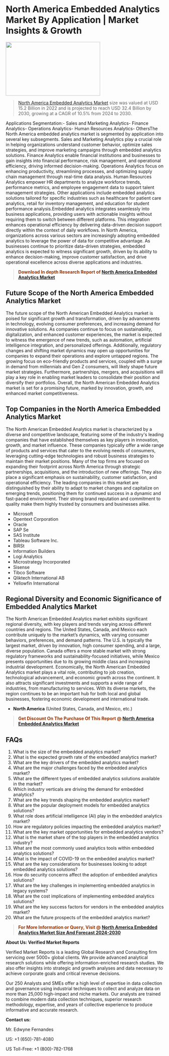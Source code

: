 <p><h1>North America Embedded Analytics Market By Application | Market Insights & Growth</h1><p><img class="aligncenter size-medium wp-image-105565" src="https://ffe5etoiles.com/wp-content/uploads/2025/01/MST7-300x171.png" alt="" width="300" height="171" /></p><blockquote><p><a href="https://www.verifiedmarketreports.com/download-sample/?rid=33796&utm_source=Github-NA&utm_medium=384" target="_blank">North America Embedded Analytics Market</a> size was valued at USD 15.2 Billion in 2022 and is projected to reach USD 32.4 Billion by 2030, growing at a CAGR of 10.5% from 2024 to 2030.</p></blockquote>Applications Segmentation:- Sales and Marketing Analytics- Finance Analytics- Operations Analytics- Human Resources Analytics- OthersThe North America embedded analytics market is segmented by application into several key subsegments. Sales and Marketing Analytics play a crucial role in helping organizations understand customer behavior, optimize sales strategies, and improve marketing campaigns through embedded analytics solutions. Finance Analytics enable financial institutions and businesses to gain insights into financial performance, risk management, and operational efficiency, driving informed decision-making. Operations Analytics focus on enhancing productivity, streamlining processes, and optimizing supply chain management through real-time data analysis. Human Resources Analytics empower HR departments to analyze workforce trends, performance metrics, and employee engagement data to support talent management strategies. Other applications include embedded analytics solutions tailored for specific industries such as healthcare for patient care analytics, retail for inventory management, and education for student performance analysis.Embedded analytics integrates seamlessly into business applications, providing users with actionable insights without requiring them to switch between different platforms. This integration enhances operational efficiency by delivering data-driven decision support directly within the context of daily workflows. In North America, organizations across various sectors are increasingly adopting embedded analytics to leverage the power of data for competitive advantage. As businesses continue to prioritize data-driven strategies, embedded analytics is expected to witness significant growth, driven by its ability to enhance decision-making, improve customer satisfaction, and drive operational excellence across diverse applications and industries.</p><blockquote><p><span style="color: #993300;"><strong>Download In depth Research Report of <a href="https://www.verifiedmarketreports.com/download-sample/?rid=33796&utm_source=Github-NA&utm_medium=384">North America Embedded Analytics Market</a></strong></span></p></blockquote><h2>Future Scope of the North America Embedded Analytics Market</h2><p>The future scope of the North American Embedded Analytics market is poised for significant growth and transformation, driven by advancements in technology, evolving consumer preferences, and increasing demand for innovative solutions. As companies continue to focus on sustainability, digitalization, and enhanced customer experiences, the market is expected to witness the emergence of new trends, such as automation, artificial intelligence integration, and personalized offerings. Additionally, regulatory changes and shifting market dynamics may open up opportunities for companies to expand their operations and explore untapped regions. The growing focus on eco-friendly products and services, coupled with a surge in demand from millennials and Gen Z consumers, will likely shape future market strategies. Furthermore, partnerships, mergers, and acquisitions will play a key role in enabling market leaders to consolidate their position and diversify their portfolios. Overall, the North American Embedded Analytics market is set for a promising future, marked by innovation, growth, and enhanced market competitiveness.</p><h2>Top Companies in the North America Embedded Analytics Market</h2><p>The North American Embedded Analytics market is characterized by a diverse and competitive landscape, featuring some of the industry's leading companies that have established themselves as key players in innovation, growth, and market influence. These companies typically offer a wide range of products and services that cater to the evolving needs of consumers, leveraging cutting-edge technologies and robust business strategies to maintain their market positions. Many of the top firms are focused on expanding their footprint across North America through strategic partnerships, acquisitions, and the introduction of new offerings. They also place a significant emphasis on sustainability, customer satisfaction, and operational efficiency. The leading companies in this market are distinguished by their ability to adapt to market changes and capitalize on emerging trends, positioning them for continued success in a dynamic and fast-paced environment. Their strong brand reputation and commitment to quality make them highly trusted by consumers and businesses alike.</p><p><ul><li>Microsoft </li><li> Opentext Corporation </li><li> Oracle </li><li> SAP Se </li><li> SAS Institute </li><li> Tableau Software Inc. </li><li> BIRSt </li><li> Information Builders </li><li> Logi Analytics </li><li> Microstrategy Incorporated </li><li> Sisense </li><li> Tibco Software </li><li> Qliktech International AB </li><li> Yellowfin International</li></ul></p><h2>Regional Diversity and Economic Significance of Embedded Analytics Market</h2><p>The North American Embedded Analytics market exhibits significant regional diversity, with key players and trends varying across different countries and regions. The United States, Canada, and Mexico each contribute uniquely to the market’s dynamics, with varying consumer behaviors, preferences, and demand patterns. The U.S. is typically the largest market, driven by innovation, high consumer spending, and a large, diverse population. Canada offers a more stable market with strong regulatory frameworks and sustainability-focused initiatives, while Mexico presents opportunities due to its growing middle class and increasing industrial development. Economically, the North American Embedded Analytics market plays a vital role, contributing to job creation, technological advancement, and economic growth across the continent. It also attracts significant investments and supports a wide range of industries, from manufacturing to services. With its diverse markets, the region continues to be an important hub for both local and global businesses, fostering economic development and international trade.</p><ul> <li><strong>North America</strong> (United States, Canada, and Mexico, etc.)</li></ul><blockquote><p><span style="color: #993300;"><strong>Get Discount On The Purchase Of This Report @ <a href="https://www.verifiedmarketreports.com/ask-for-discount/?rid=33796&utm_source=Github-NA&utm_medium=384">North America Embedded Analytics Market</a></strong></span></p></blockquote><h2>FAQs</h2><p><ol> <li>What is the size of the embedded analytics market?</div><div></li> <li>What is the expected growth rate of the embedded analytics market?</div><div></li> <li>What are the key drivers of the embedded analytics market?</div><div></li> <li>What are the major challenges faced by the embedded analytics market?</div><div></li> <li>What are the different types of embedded analytics solutions available in the market?</div><div></li> <li>Which industry verticals are driving the demand for embedded analytics?</div><div></li> <li>What are the key trends shaping the embedded analytics market?</div><div></li> <li>What are the popular deployment models for embedded analytics solutions?</div><div></li> <li>What role does artificial intelligence (AI) play in the embedded analytics market?</div><div></li> <li>How are regulatory policies impacting the embedded analytics market?</div><div></li> <li>What are the key market opportunities for embedded analytics vendors?</div><div></li> <li>What is the market share of the top players in the embedded analytics industry?</div><div></li> <li>What are the most commonly used analytics tools within embedded analytics solutions?</div><div></li> <li>What is the impact of COVID-19 on the embedded analytics market?</div><div></li> <li>What are the key considerations for businesses looking to adopt embedded analytics solutions?</div><div></li> <li>How do security concerns affect the adoption of embedded analytics solutions?</div><div></li> <li>What are the key challenges in implementing embedded analytics in legacy systems?</div><div></li> <li>What are the cost implications of implementing embedded analytics solutions?</div><div></li> <li>What are the key success factors for vendors in the embedded analytics market?</div><div></li> <li>What are the future prospects of the embedded analytics market?</div><div></li></ol></p><blockquote><p><span style="color: #993300;"><strong>For More Information or Query, Visit @ <a href="https://www.verifiedmarketreports.com/product/global-embedded-analytics-market-size-and-forecast-to-2025/">North America Embedded Analytics Market Size And Forecast 2024-2030</a></strong></span></p></blockquote><p><strong>About Us: Verified Market Reports</strong></p><p>Verified Market Reports is a leading Global Research and Consulting firm servicing over 5000+ global clients. We provide advanced analytical research solutions while offering information-enriched research studies. We also offer insights into strategic and growth analyses and data necessary to achieve corporate goals and critical revenue decisions.</p><p>Our 250 Analysts and SMEs offer a high level of expertise in data collection and governance using industrial techniques to collect and analyze data on more than 25,000 high-impact and niche markets. Our analysts are trained to combine modern data collection techniques, superior research methodology, expertise, and years of collective experience to produce informative and accurate research.</p><p><strong>Contact us:</strong></p><p>Mr. Edwyne Fernandes</p><p>US: +1 (650)-781-4080</p><p>US Toll-Free: +1 (800)-782-1768</p>
